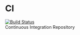 # CI 
[![Build Status](https://travis-ci.com/danielpesa7/CI.svg?branch=master)](https://travis-ci.com/danielpesa7/CI)  
Continuous Integration Repository
